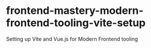 # frontend-mastery-modern-frontend-tooling-vite-setup
Setting up Vite and Vue.js for Modern Frontend tooling
